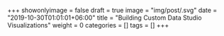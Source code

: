 +++
showonlyimage = false
draft = true
image = "img/post/.svg"
date = "2019-10-30T01:01:01+06:00"
title = "Building Custom Data Studio Visualizations"
weight = 0
categories = []
tags = []
+++
